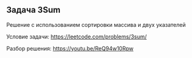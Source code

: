 ## Задача 3Sum

Решение с использованием сортировки массива и двух указателей

Условие задачи: https://leetcode.com/problems/3sum/

Разбор решения: https://youtu.be/ReQ94w10Rpw